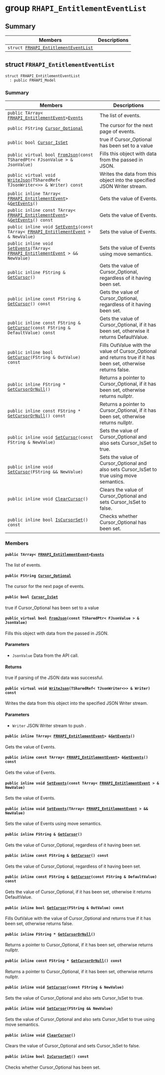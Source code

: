 # group `RHAPI_EntitlementEventList` <a id="group__RHAPI__EntitlementEventList"></a>

## Summary

 Members                        | Descriptions                                
--------------------------------|---------------------------------------------
`struct `[`FRHAPI_EntitlementEventList`](#structFRHAPI__EntitlementEventList) | 

## struct `FRHAPI_EntitlementEventList` <a id="structFRHAPI__EntitlementEventList"></a>

```
struct FRHAPI_EntitlementEventList
  : public FRHAPI_Model
```

### Summary

 Members                        | Descriptions                                
--------------------------------|---------------------------------------------
`public TArray< `[`FRHAPI_EntitlementEvent`](RHAPI_EntitlementEvent.md#structFRHAPI__EntitlementEvent)` > `[`Events`](#structFRHAPI__EntitlementEventList_1a3f05027a0a92306457e4e110ac0bb94f) | The list of events.
`public FString `[`Cursor_Optional`](#structFRHAPI__EntitlementEventList_1a408ef5f5bcc7a30ccd70aef3dc2b725b) | The cursor for the next page of events.
`public bool `[`Cursor_IsSet`](#structFRHAPI__EntitlementEventList_1ac03319ea77109225c8aab85baac83423) | true if Cursor_Optional has been set to a value
`public virtual bool `[`FromJson`](#structFRHAPI__EntitlementEventList_1ad02c5e9cf0c7f78082a43a7c6df53f82)`(const TSharedPtr< FJsonValue > & JsonValue)` | Fills this object with data from the passed in JSON.
`public virtual void `[`WriteJson`](#structFRHAPI__EntitlementEventList_1a33f1ede9d86a914b9ef81fee84d8b29e)`(TSharedRef< TJsonWriter<>> & Writer) const` | Writes the data from this object into the specified JSON Writer stream.
`public inline TArray< `[`FRHAPI_EntitlementEvent`](RHAPI_EntitlementEvent.md#structFRHAPI__EntitlementEvent)` > & `[`GetEvents`](#structFRHAPI__EntitlementEventList_1a8013cde2cf4350616ed670ab98d5b3d4)`()` | Gets the value of Events.
`public inline const TArray< `[`FRHAPI_EntitlementEvent`](RHAPI_EntitlementEvent.md#structFRHAPI__EntitlementEvent)` > & `[`GetEvents`](#structFRHAPI__EntitlementEventList_1a88b1e46345294753cdd0aa133e46e1f0)`() const` | Gets the value of Events.
`public inline void `[`SetEvents`](#structFRHAPI__EntitlementEventList_1ab93fb31f064e847fd1bf83fa2e0f726d)`(const TArray< `[`FRHAPI_EntitlementEvent`](RHAPI_EntitlementEvent.md#structFRHAPI__EntitlementEvent)` > & NewValue)` | Sets the value of Events.
`public inline void `[`SetEvents`](#structFRHAPI__EntitlementEventList_1a5819169e8082c2546bbe8adb48fd2023)`(TArray< `[`FRHAPI_EntitlementEvent`](RHAPI_EntitlementEvent.md#structFRHAPI__EntitlementEvent)` > && NewValue)` | Sets the value of Events using move semantics.
`public inline FString & `[`GetCursor`](#structFRHAPI__EntitlementEventList_1a8e178f8383eb98bcfc2bbbb62c21300f)`()` | Gets the value of Cursor_Optional, regardless of it having been set.
`public inline const FString & `[`GetCursor`](#structFRHAPI__EntitlementEventList_1ae893bb04a293f12468aa5bbc455acc76)`() const` | Gets the value of Cursor_Optional, regardless of it having been set.
`public inline const FString & `[`GetCursor`](#structFRHAPI__EntitlementEventList_1a0162673f909d7f63d25d36fc5827aa0f)`(const FString & DefaultValue) const` | Gets the value of Cursor_Optional, if it has been set, otherwise it returns DefaultValue.
`public inline bool `[`GetCursor`](#structFRHAPI__EntitlementEventList_1aa85c0365ed689379000cfa35e2dc55a9)`(FString & OutValue) const` | Fills OutValue with the value of Cursor_Optional and returns true if it has been set, otherwise returns false.
`public inline FString * `[`GetCursorOrNull`](#structFRHAPI__EntitlementEventList_1ad7b540def8476ebe0bb6c7070b2fceb0)`()` | Returns a pointer to Cursor_Optional, if it has been set, otherwise returns nullptr.
`public inline const FString * `[`GetCursorOrNull`](#structFRHAPI__EntitlementEventList_1a59ec5c41978bc16804aba82f5f5da04c)`() const` | Returns a pointer to Cursor_Optional, if it has been set, otherwise returns nullptr.
`public inline void `[`SetCursor`](#structFRHAPI__EntitlementEventList_1aad3eb200ef55d113aea11a8e19609c23)`(const FString & NewValue)` | Sets the value of Cursor_Optional and also sets Cursor_IsSet to true.
`public inline void `[`SetCursor`](#structFRHAPI__EntitlementEventList_1a5cf732a8165b81e2ddde2435ad36cc3d)`(FString && NewValue)` | Sets the value of Cursor_Optional and also sets Cursor_IsSet to true using move semantics.
`public inline void `[`ClearCursor`](#structFRHAPI__EntitlementEventList_1ad53ca1646a6b5f74c4fcc9fd64d63c0f)`()` | Clears the value of Cursor_Optional and sets Cursor_IsSet to false.
`public inline bool `[`IsCursorSet`](#structFRHAPI__EntitlementEventList_1a495d29458e447466a5d54cabb0559b5b)`() const` | Checks whether Cursor_Optional has been set.

### Members

#### `public TArray< `[`FRHAPI_EntitlementEvent`](RHAPI_EntitlementEvent.md#structFRHAPI__EntitlementEvent)` > `[`Events`](#structFRHAPI__EntitlementEventList_1a3f05027a0a92306457e4e110ac0bb94f) <a id="structFRHAPI__EntitlementEventList_1a3f05027a0a92306457e4e110ac0bb94f"></a>

The list of events.

#### `public FString `[`Cursor_Optional`](#structFRHAPI__EntitlementEventList_1a408ef5f5bcc7a30ccd70aef3dc2b725b) <a id="structFRHAPI__EntitlementEventList_1a408ef5f5bcc7a30ccd70aef3dc2b725b"></a>

The cursor for the next page of events.

#### `public bool `[`Cursor_IsSet`](#structFRHAPI__EntitlementEventList_1ac03319ea77109225c8aab85baac83423) <a id="structFRHAPI__EntitlementEventList_1ac03319ea77109225c8aab85baac83423"></a>

true if Cursor_Optional has been set to a value

#### `public virtual bool `[`FromJson`](#structFRHAPI__EntitlementEventList_1ad02c5e9cf0c7f78082a43a7c6df53f82)`(const TSharedPtr< FJsonValue > & JsonValue)` <a id="structFRHAPI__EntitlementEventList_1ad02c5e9cf0c7f78082a43a7c6df53f82"></a>

Fills this object with data from the passed in JSON.

#### Parameters
* `JsonValue` Data from the API call.

#### Returns
true if parsing of the JSON data was successful.

#### `public virtual void `[`WriteJson`](#structFRHAPI__EntitlementEventList_1a33f1ede9d86a914b9ef81fee84d8b29e)`(TSharedRef< TJsonWriter<>> & Writer) const` <a id="structFRHAPI__EntitlementEventList_1a33f1ede9d86a914b9ef81fee84d8b29e"></a>

Writes the data from this object into the specified JSON Writer stream.

#### Parameters
* `Writer` JSON Writer stream to push .

#### `public inline TArray< `[`FRHAPI_EntitlementEvent`](RHAPI_EntitlementEvent.md#structFRHAPI__EntitlementEvent)` > & `[`GetEvents`](#structFRHAPI__EntitlementEventList_1a8013cde2cf4350616ed670ab98d5b3d4)`()` <a id="structFRHAPI__EntitlementEventList_1a8013cde2cf4350616ed670ab98d5b3d4"></a>

Gets the value of Events.

#### `public inline const TArray< `[`FRHAPI_EntitlementEvent`](RHAPI_EntitlementEvent.md#structFRHAPI__EntitlementEvent)` > & `[`GetEvents`](#structFRHAPI__EntitlementEventList_1a88b1e46345294753cdd0aa133e46e1f0)`() const` <a id="structFRHAPI__EntitlementEventList_1a88b1e46345294753cdd0aa133e46e1f0"></a>

Gets the value of Events.

#### `public inline void `[`SetEvents`](#structFRHAPI__EntitlementEventList_1ab93fb31f064e847fd1bf83fa2e0f726d)`(const TArray< `[`FRHAPI_EntitlementEvent`](RHAPI_EntitlementEvent.md#structFRHAPI__EntitlementEvent)` > & NewValue)` <a id="structFRHAPI__EntitlementEventList_1ab93fb31f064e847fd1bf83fa2e0f726d"></a>

Sets the value of Events.

#### `public inline void `[`SetEvents`](#structFRHAPI__EntitlementEventList_1a5819169e8082c2546bbe8adb48fd2023)`(TArray< `[`FRHAPI_EntitlementEvent`](RHAPI_EntitlementEvent.md#structFRHAPI__EntitlementEvent)` > && NewValue)` <a id="structFRHAPI__EntitlementEventList_1a5819169e8082c2546bbe8adb48fd2023"></a>

Sets the value of Events using move semantics.

#### `public inline FString & `[`GetCursor`](#structFRHAPI__EntitlementEventList_1a8e178f8383eb98bcfc2bbbb62c21300f)`()` <a id="structFRHAPI__EntitlementEventList_1a8e178f8383eb98bcfc2bbbb62c21300f"></a>

Gets the value of Cursor_Optional, regardless of it having been set.

#### `public inline const FString & `[`GetCursor`](#structFRHAPI__EntitlementEventList_1ae893bb04a293f12468aa5bbc455acc76)`() const` <a id="structFRHAPI__EntitlementEventList_1ae893bb04a293f12468aa5bbc455acc76"></a>

Gets the value of Cursor_Optional, regardless of it having been set.

#### `public inline const FString & `[`GetCursor`](#structFRHAPI__EntitlementEventList_1a0162673f909d7f63d25d36fc5827aa0f)`(const FString & DefaultValue) const` <a id="structFRHAPI__EntitlementEventList_1a0162673f909d7f63d25d36fc5827aa0f"></a>

Gets the value of Cursor_Optional, if it has been set, otherwise it returns DefaultValue.

#### `public inline bool `[`GetCursor`](#structFRHAPI__EntitlementEventList_1aa85c0365ed689379000cfa35e2dc55a9)`(FString & OutValue) const` <a id="structFRHAPI__EntitlementEventList_1aa85c0365ed689379000cfa35e2dc55a9"></a>

Fills OutValue with the value of Cursor_Optional and returns true if it has been set, otherwise returns false.

#### `public inline FString * `[`GetCursorOrNull`](#structFRHAPI__EntitlementEventList_1ad7b540def8476ebe0bb6c7070b2fceb0)`()` <a id="structFRHAPI__EntitlementEventList_1ad7b540def8476ebe0bb6c7070b2fceb0"></a>

Returns a pointer to Cursor_Optional, if it has been set, otherwise returns nullptr.

#### `public inline const FString * `[`GetCursorOrNull`](#structFRHAPI__EntitlementEventList_1a59ec5c41978bc16804aba82f5f5da04c)`() const` <a id="structFRHAPI__EntitlementEventList_1a59ec5c41978bc16804aba82f5f5da04c"></a>

Returns a pointer to Cursor_Optional, if it has been set, otherwise returns nullptr.

#### `public inline void `[`SetCursor`](#structFRHAPI__EntitlementEventList_1aad3eb200ef55d113aea11a8e19609c23)`(const FString & NewValue)` <a id="structFRHAPI__EntitlementEventList_1aad3eb200ef55d113aea11a8e19609c23"></a>

Sets the value of Cursor_Optional and also sets Cursor_IsSet to true.

#### `public inline void `[`SetCursor`](#structFRHAPI__EntitlementEventList_1a5cf732a8165b81e2ddde2435ad36cc3d)`(FString && NewValue)` <a id="structFRHAPI__EntitlementEventList_1a5cf732a8165b81e2ddde2435ad36cc3d"></a>

Sets the value of Cursor_Optional and also sets Cursor_IsSet to true using move semantics.

#### `public inline void `[`ClearCursor`](#structFRHAPI__EntitlementEventList_1ad53ca1646a6b5f74c4fcc9fd64d63c0f)`()` <a id="structFRHAPI__EntitlementEventList_1ad53ca1646a6b5f74c4fcc9fd64d63c0f"></a>

Clears the value of Cursor_Optional and sets Cursor_IsSet to false.

#### `public inline bool `[`IsCursorSet`](#structFRHAPI__EntitlementEventList_1a495d29458e447466a5d54cabb0559b5b)`() const` <a id="structFRHAPI__EntitlementEventList_1a495d29458e447466a5d54cabb0559b5b"></a>

Checks whether Cursor_Optional has been set.

